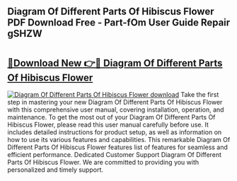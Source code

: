 ## Diagram Of Different Parts Of Hibiscus Flower PDF Download Free - Part-fOm User Guide Repair gSHZW

# <h2><a href="http://dfltc5q.blite.top/?on=Diagram+Of+Different+Parts+Of+Hibiscus+Flower">🔗Download New 👉🔴 Diagram Of Different Parts Of Hibiscus Flower</a></h2>

[![Diagram Of Different Parts Of Hibiscus Flower download](https://i.imgur.com/lujVjoI.png)](http://dfltc5q.blite.top/?on=Diagram+Of+Different+Parts+Of+Hibiscus+Flower)
Take the first step in mastering your new Diagram Of Different Parts Of Hibiscus Flower with this comprehensive user manual, covering installation, operation, and maintenance. To get the most out of your Diagram Of Different Parts Of Hibiscus Flower, please read this user manual carefully before use. It includes detailed instructions for product setup, as well as information on how to use its various features and capabilities. This remarkable Diagram Of Different Parts Of Hibiscus Flower features list of features for seamless and efficient performance. Dedicated Customer Support Diagram Of Different Parts Of Hibiscus Flower. We are committed to providing you with personalized and timely support.

